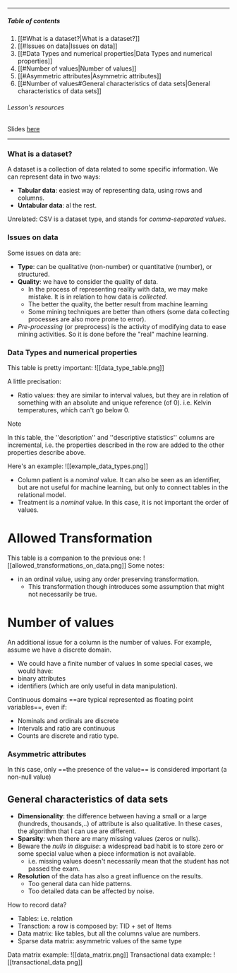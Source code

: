 ------
##### Table of contents
1. [[#What is a dataset?|What is a dataset?]]
2. [[#Issues on data|Issues on data]]
3. [[#Data Types and numerical properties|Data Types and numerical properties]]
4. [[#Number of values|Number of values]]
5. [[#Asymmetric attributes|Asymmetric attributes]]
6. [[#Number of values#General characteristics of data sets|General characteristics of data sets]]

###### _Lesson's resources_
Slides [here](https://virtuale.unibo.it/pluginfile.php/1336018/mod_resource/content/4/machineLearning-02-data.pdf)

-----
### What is a dataset?
A dataset is a collection of data related to some specific information.
We can represent data in two ways:
- __Tabular data__: easiest way of representing data, using rows and columns.
- __Untabular data__: al the rest. 

Unrelated: CSV is a dataset type, and stands for _comma-separated values_.

### Issues on data
Some issues on data are:
- __Type__: can be qualitative (non-number) or quantitative (number), or structured. 
- __Quality__: we have to consider the quality of data. 
	- In the process of representing reality with data, we may make mistake. It is in relation to how data is _collected_.
	- The better the quality, the better result from machine learning
	- Some mining techniques are better than others (some data collecting processes are also more prone to error).
- _Pre-processing_ (or preprocess) is the activity of modifying data to ease mining activities. So it is done before the "real" machine learning. 

### Data Types and numerical properties

This table is pretty important:
![[data_type_table.png]]

A little precisation:
- Ratio values: they are similar to interval values, but they are in relation of something with an absolute and unique reference (of 0). i.e. Kelvin temperatures, which can't go below 0.  

> [!Note]
>In this table, the ''description'' and ''descriptive statistics'' columns are incremental, i.e. the properties described in the row are added to the other properties describe above.  

Here's an example:
![[example_data_types.png]]
- Column patient is a _nominal_ value. It can also be seen as an identifier, but are not useful for machine learning, but only to connect tables in the relational model. 
- Treatment is a _nominal_ value. In this case, it is not important the order of values. 

# Allowed Transformation
This table is a companion to the previous one: 
![[allowed_transformations_on_data.png]]
Some notes:
- in an ordinal value, using any order preserving transformation. 
	- This transformation though introduces some assumption that might not necessarily be true. 

# Number of values
An additional issue for a column is the number of values.
For example, assume we have a  discrete domain. 
- We could have a finite number of values
In some special cases, we would have:
- binary attributes
- identifiers (which are only useful in data manipulation). 

Continuous domains ==are typical represented as floating point variables==, even if:
- Nominals and ordinals are discrete
- Intervals and ratio are continuous
- Counts are discrete and ratio type. 

### Asymmetric attributes
In this case, only ==the presence of the value== is considered important (a non-null value)

## General characteristics of data sets
- __Dimensionality__: the difference between having a small or a large (hundreds, thousands,..) of attribute is also qualitative. In these cases, the algorithm that I can use are different. 
- __Sparsity__: when there are many missing values (zeros or nulls).
- Beware the _nulls in disguise_: a widespread bad habit is to store zero or some special value when a piece information is not available. 
	- i.e. missing values doesn't necessarily mean that the student has not passed the exam. 
- __Resolution__ of the data has also a great influence on the results. 
	- Too general data can hide patterns.
	- Too detailed data can be affected by noise. 

How to record data?
- Tables: i.e. relation
- Transction: a row is composed by: TID + set of Items
- Data matrix: like tables, but all the columns value are numbers. 
- Sparse data matrix: asymmetric values of the same type

Data matrix example:
![[data_matrix.png]]
Transactional data example:
![[transactional_data.png]]

